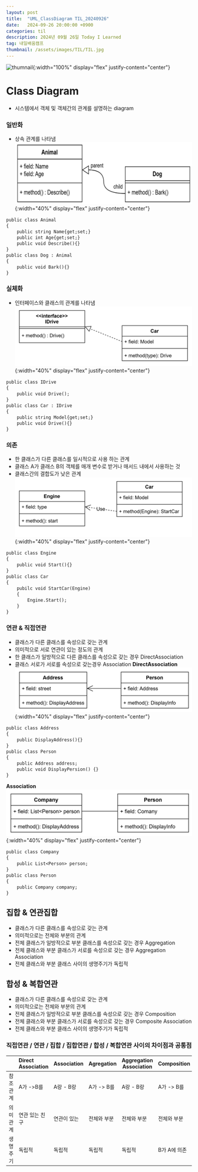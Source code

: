 ```yaml
---
layout: post
title:  "UML_ClassDiagram TIL_20240926"
date:   2024-09-26 20:00:00 +0900
categories: til
description: 2024년 09월 26일 Today I Learned
tag: 내일배움캠프
thumbnail: /assets/images/TIL/TIL.jpg
---
```


![thumnail]({{page.tilthumbnail}}){:width="100%" display="flex" justify-content="center"}


# Class Diagram
- 시스템에서 객체 및 객체간의 관계를 설명하는 diagram   
### 일반화
- 상속 관계를 나타냄  
![generalization](/assets/images/20240926til/Generalization.jpg){:width="40%" display="flex" justify-content="center"}
```
public class Animal
{
	public string Name{get;set;}
	public int Age{get;set;}
	public void Describe(){}
}
public class Dog : Animal
{
	public void Bark(){}
}
```

### 실체화
- 인터페이스와 클래스의 관계를 나타냄  
![Realization](/assets/images/20240926til/Realization.jpg){:width="40%" display="flex" justify-content="center"}
```
public class IDrive
{
	public void Drive();
}
public class Car : IDrive
{
	public string Model{get;set;}
	public void Drive(){}
}
```

### 의존
- 한 클래스가 다른 클래스를 일시적으로 사용 하는 관계
- 클래스 A가 클래스 B의 객체를 매개 변수로 받거나 매서드 내에서 사용하는 것
- 클래스간의 결합도가 낮은 관계  
![Dependency](/assets/images/20240926til/Dependency.jpg){:width="40%" display="flex" justify-content="center"}

```
public class Engine
{
	public void Start(){}
}
public class Car
{
	pubilc void StartCar(Engine)
	{
		Engine.Start();
	}
}
```

### 연관 & 직접연관
- 클래스가 다른 클래스를 속성으로 갖는 관계
- 의미적으로 서로 연관이 있는 정도의 관계
- 한 클래스가 일방적으로 다른 클래스를 속성으로 갖는 경우 DirectAssociation
- 클래스 서로가 서로를 속성으로 갖는경우 Association
**DirectAssociation**  
![DirectAssociation](/assets/images/20240926til/DirectAssociation.jpg){:width="40%" display="flex" justify-content="center"}  
```
public class Address
{
	public DisplayAddress(){}
}
public class Person
{
	public Address address;
	public void DisplayPersion() {}
}
```      
**Association**  
![Association](/assets/images/20240926til/Association.jpg){:width="40%" display="flex" justify-content="center"}  
```
public class Company
{
	public List<Person> person;
}
public class Person
{
	public Company company;
}
```

## 집합 & 연관집합
- 클래스가 다른 클래스를 속성으로 갖는 관계
- 의미적으로는 전체와 부분의 관계
- 전체 클래스가 일방적으로 부분 클래스를 속성으로 갖는 경우 Aggregation
- 전체 클래스와 부분 클래스가 서로를 속성으로 갖는 경우 Aggregation Association
- 전체 클래스와 부분 클래스 사이의 생명주기가 독립적

## 합성 & 복합연관
- 클래스가 다른 클래스를 속성으로 갖는 관계
- 의미적으로는 전체와 부분의 관계
- 전체 클래스가 일방적으로 부분 클래스를 속성으로 갖는 경우 Composition
- 전체 클래스와 부분 클래스가 서로를 속성으로 갖는 경우 Composite Association
- 전체 클래스와 부분 클래스 사이의 생명주기가 독립적

### 직접연관 / 연관 / 집합 / 집합연관 / 합성 / 복합연관 사이의 차이점과 공통점
|       | Direct Association | Association | Agregation | Aggregation Association | Composition | Composition Association |
|:------|:-------------------|-------------|------------|-------------------------|-------------|-------------------------|
|참조관계| A가 ->B를          | A랑 - B랑   | A가 -> B를  | A랑 - B랑               | A가 -> B를  | A랑 - B랑                |
|의미관계| 연관 있는 친구      | 연관이 있는  | 전체와 부분 | 전체와 부분             | 전체와 부분  | 전체와 부분               |
|생명주기| 독립적             | 독립적      | 독립적       | 독립적                  | B가 A에 의존 | B가 A에 의존             |
